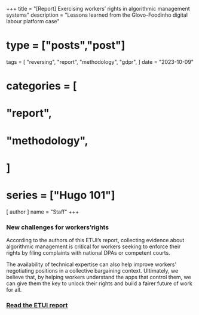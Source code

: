 +++
title = "[Report] Exercising workers’ rights in algorithmic management systems"
description = "Lessons learned from the Glovo-Foodinho digital labour platform case"
# type = ["posts","post"]
tags = [
    "reversing",
    "report",
    "methodology",
    "gdpr",
]
date = "2023-10-09"
# categories = [
#     "report",
#     "methodology",
# ]
# series = ["Hugo 101"]
[ author ]
  name = "Staff"
+++

### New challenges for workers’rights

According to the authors of this ETUI’s report, collecting evidence about algorithmic management is critical for workers seeking to enforce their rights by filing complaints with national DPAs or competent courts.

The availability of technical expertise can also help improve workers’ negotiating positions in a collective bargaining context. Ultimately, we believe that, by helping workers understand the apps that control them, we can give them the key to unlock their rights and build a fairer future of work for all.

### [Read the ETUI report](https://www.etui.org/publications/exercising-workers-rights-algorithmic-management-systems)
